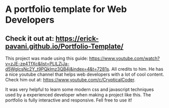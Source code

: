 # A portfolio template for Web Developers
## Check it out at: https://erick-pavani.github.io/Portfolio-Template/
This project was made using this guide: https://www.youtube.com/watch?v=zJE-ze4TfXc&list=PLlLZjJa-d5WglcsNc2Y_t9PQklmz3QB4j&index=4&t=7281s. All credits to him. He has a nice youtube channel that helps web developers with a lot of cool content. Check him out at: https://www.youtube.com/c/CrypticalCoder.

It was very helpful to learn some modern css and javascript techniques used by a experienced developer when making a project like this.
The portfolio is fully interactive and responsive. Fell free to use it!
